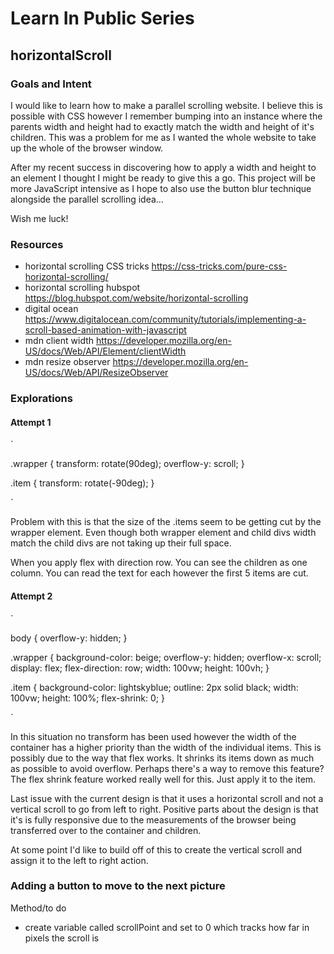 # Learn In Public Series

## horizontalScroll

### Goals and Intent

I would like to learn how to make a parallel scrolling website. I believe this is possible with CSS however I remember bumping into an instance where the parents width and height had to exactly match the width and height of it's children. This was a problem for me as I wanted the whole website to take up the whole of the browser window.

After my recent success in discovering how to apply a width and height to an element I thought I might be ready to give this a go. This project will be more JavaScript intensive as I hope to also use the button blur technique alongside the parallel scrolling idea...

Wish me luck!

### Resources

- horizontal scrolling CSS tricks <https://css-tricks.com/pure-css-horizontal-scrolling/>
- horizontal scrolling hubspot <https://blog.hubspot.com/website/horizontal-scrolling>
- digital ocean <https://www.digitalocean.com/community/tutorials/implementing-a-scroll-based-animation-with-javascript>
- mdn client width <https://developer.mozilla.org/en-US/docs/Web/API/Element/clientWidth>
- mdn resize observer <https://developer.mozilla.org/en-US/docs/Web/API/ResizeObserver>

### Explorations

#### Attempt 1

`

.wrapper {
    transform: rotate(90deg);
    overflow-y: scroll;
}

.item {
    transform: rotate(-90deg);
}

`

Problem with this is that the size of the .items seem to be getting cut by the wrapper element. Even though both wrapper element and child divs width match the child divs are not taking up their full space.

When you apply flex with direction row. You can see the children as one column. You can read the text for each however the first 5 items are cut.

#### Attempt 2

`

body {
    overflow-y: hidden;
}

.wrapper {
    background-color: beige;
    overflow-y: hidden;
    overflow-x: scroll;
    display: flex;
    flex-direction: row;
    width: 100vw;
    height: 100vh;
}

.item {
    background-color: lightskyblue;
    outline: 2px solid black;
    width: 100vw;
    height: 100%;
    flex-shrink: 0;
}

`

In this situation no transform has been used however the width of the container has a higher priority than the width of the individual items. This is possibly due to the way that flex works. It shrinks its items down as much as possible to avoid overflow. Perhaps there's a way to remove this feature? The flex shrink feature worked really well for this. Just apply it to the item.

Last issue with the current design is that it uses a horizontal scroll and not a vertical scroll to go from left to right. Positive parts about the design is that it's is fully responsive due to the measurements of the browser being transferred over to the container and children.

At some point I'd like to build off of this to create the vertical scroll and assign it to the left to right action.

### Adding a button to move to the next picture

Method/to do

- create variable called scrollPoint and set to 0 which tracks how far in pixels the scroll is
